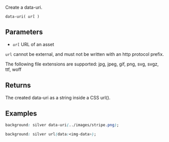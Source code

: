 <!--{

"title": "data-uri()"

}-->

Create a data-uri.

<code>data-uri( *url* )</code>

## Parameters

* *`url`* URL of an asset

`url` cannot be external, and must not be written with an http protocol prefix.

The following file extensions are supported: jpg, jpeg, gif, png, svg, svgz, ttf, woff


## Returns

The created data-uri as a string inside a CSS url().


## Examples

```css
background: silver data-uri(../images/stripe.png);
```

```css
background: silver url(data:<img-data>);
```